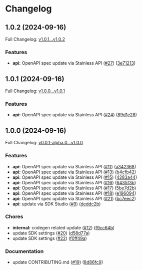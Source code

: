 # Changelog

## 1.0.2 (2024-09-16)

Full Changelog: [v1.0.1...v1.0.2](https://github.com/lumalabs/lumaai-node/compare/v1.0.1...v1.0.2)

### Features

* **api:** OpenAPI spec update via Stainless API ([#27](https://github.com/lumalabs/lumaai-node/issues/27)) ([3e71213](https://github.com/lumalabs/lumaai-node/commit/3e712131e36030f775b9e3e9e5dcdb48bb17a36c))

## 1.0.1 (2024-09-16)

Full Changelog: [v1.0.0...v1.0.1](https://github.com/lumalabs/lumaai-node/compare/v1.0.0...v1.0.1)

### Features

* **api:** OpenAPI spec update via Stainless API ([#24](https://github.com/lumalabs/lumaai-node/issues/24)) ([89d1e28](https://github.com/lumalabs/lumaai-node/commit/89d1e28c1bf5e75c4917ee5feeaf20e9812e1237))

## 1.0.0 (2024-09-16)

Full Changelog: [v0.0.1-alpha.0...v1.0.0](https://github.com/lumalabs/lumaai-node/compare/v0.0.1-alpha.0...v1.0.0)

### Features

* **api:** OpenAPI spec update via Stainless API ([#11](https://github.com/lumalabs/lumaai-node/issues/11)) ([a342368](https://github.com/lumalabs/lumaai-node/commit/a3423681294f753fbe648f5384f9b17a4f87366d))
* **api:** OpenAPI spec update via Stainless API ([#13](https://github.com/lumalabs/lumaai-node/issues/13)) ([b4cfb42](https://github.com/lumalabs/lumaai-node/commit/b4cfb42beb0d18067d672561476eb0b55703791b))
* **api:** OpenAPI spec update via Stainless API ([#15](https://github.com/lumalabs/lumaai-node/issues/15)) ([4283a44](https://github.com/lumalabs/lumaai-node/commit/4283a44e8e416f8f1345db81f9be6dbab02e3437))
* **api:** OpenAPI spec update via Stainless API ([#16](https://github.com/lumalabs/lumaai-node/issues/16)) ([6435f3b](https://github.com/lumalabs/lumaai-node/commit/6435f3bbe196fa255415a2a26f82092606b7fe81))
* **api:** OpenAPI spec update via Stainless API ([#17](https://github.com/lumalabs/lumaai-node/issues/17)) ([5be7d2b](https://github.com/lumalabs/lumaai-node/commit/5be7d2b40ae9b48df550c06f6938e572e081fd79))
* **api:** OpenAPI spec update via Stainless API ([#18](https://github.com/lumalabs/lumaai-node/issues/18)) ([e196094](https://github.com/lumalabs/lumaai-node/commit/e196094a3a5f12124221684ffa959733541747d2))
* **api:** OpenAPI spec update via Stainless API ([#21](https://github.com/lumalabs/lumaai-node/issues/21)) ([bc7eec2](https://github.com/lumalabs/lumaai-node/commit/bc7eec2fffb0adbc3ff58c2b7d7aa40aa686c3ed))
* **api:** update via SDK Studio ([#9](https://github.com/lumalabs/lumaai-node/issues/9)) ([deddc2b](https://github.com/lumalabs/lumaai-node/commit/deddc2b9671a48580b8c8527b1f4658779cb5358))


### Chores

* **internal:** codegen related update ([#12](https://github.com/lumalabs/lumaai-node/issues/12)) ([f9cc64b](https://github.com/lumalabs/lumaai-node/commit/f9cc64b795d5bb0d9b32fdc8e68050344d5a4c2f))
* update SDK settings ([#20](https://github.com/lumalabs/lumaai-node/issues/20)) ([d58d77a](https://github.com/lumalabs/lumaai-node/commit/d58d77afdedaf89a4fe280a25c6035a1b27a385f))
* update SDK settings ([#22](https://github.com/lumalabs/lumaai-node/issues/22)) ([f0ff49a](https://github.com/lumalabs/lumaai-node/commit/f0ff49aa30552ec90f793e44a79f4a18a5f856f0))


### Documentation

* update CONTRIBUTING.md ([#19](https://github.com/lumalabs/lumaai-node/issues/19)) ([8d86fc9](https://github.com/lumalabs/lumaai-node/commit/8d86fc980add83d9a5e0109374b0d3cd512e5ac8))
